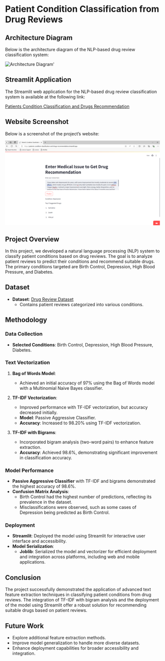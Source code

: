 # Patient Condition Classification from Drug Reviews

## Architecture Diagram

Below is the architecture diagram of the NLP-based drug review classification system:

![Architecture Diagram](nlp_drug_review_.png)'

## Streamlit Application

The Streamlit web application for the NLP-based drug review classification system is available at the following link:

[Patients Condition Classification and Drugs Recommendation](https://patients-condition-classification-and-drugs-recommendation.streamlit.app/)

## Website Screenshot

Below is a screenshot of the project’s website:

![Website Screenshot](website_ss.png)

## Project Overview
In this project, we developed a natural language processing (NLP) system to classify patient conditions based on drug reviews. The goal is to analyze patient reviews to predict their conditions and recommend suitable drugs. The primary conditions targeted are Birth Control, Depression, High Blood Pressure, and Diabetes.

## Dataset
- **Dataset**: [Drug Review Dataset](https://archive.ics.uci.edu/dataset/462/drug+review+dataset+drugs+com)
  - Contains patient reviews categorized into various conditions.

## Methodology

### Data Collection
- **Selected Conditions**: Birth Control, Depression, High Blood Pressure, Diabetes.

### Text Vectorization
1. **Bag of Words Model**:
   - Achieved an initial accuracy of 97% using the Bag of Words model with a Multinomial Naive Bayes classifier.

2. **TF-IDF Vectorization**:
   - Improved performance with TF-IDF vectorization, but accuracy decreased initially.
   - **Model**: Passive Aggressive Classifier.
   - **Accuracy**: Increased to 98.20% using TF-IDF vectorization.

3. **TF-IDF with Bigrams**:
   - Incorporated bigram analysis (two-word pairs) to enhance feature extraction.
   - **Accuracy**: Achieved 98.6%, demonstrating significant improvement in classification accuracy.

### Model Performance
- **Passive Aggressive Classifier** with TF-IDF and bigrams demonstrated the highest accuracy of 98.6%.
- **Confusion Matrix Analysis**:
  - Birth Control had the highest number of predictions, reflecting its prevalence in the dataset.
  - Misclassifications were observed, such as some cases of Depression being predicted as Birth Control.

### Deployment
- **Streamlit**: Deployed the model using Streamlit for interactive user interface and accessibility.
- **Model Serialization**:
  - **Joblib**: Serialized the model and vectorizer for efficient deployment and integration across platforms, including web and mobile applications.

## Conclusion
The project successfully demonstrated the application of advanced text feature extraction techniques in classifying patient conditions from drug reviews. The integration of TF-IDF with bigram analysis and the deployment of the model using Streamlit offer a robust solution for recommending suitable drugs based on patient reviews.

## Future Work
- Explore additional feature extraction methods.
- Improve model generalization to handle more diverse datasets.
- Enhance deployment capabilities for broader accessibility and integration.
